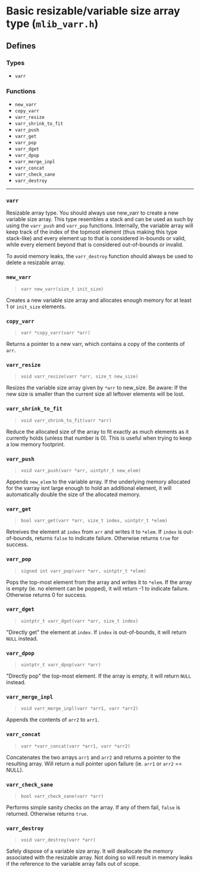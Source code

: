 # Basic resizable/variable size array type (`mlib_varr.h`)

## Defines

### Types

- `varr`

### Functions

- `new_varr`
- `copy_varr`
- `varr_resize`
- `varr_shrink_to_fit`
- `varr_push`
- `varr_get`
- `varr_pop`
- `varr_dget`
- `varr_dpop`
- `varr_merge_inpl`
- `varr_concat`
- `varr_check_sane`
- `varr_destroy`

---

### `varr`

Resizable array type. You should always use new_varr to create a new variable size array. This type resembles a stack and can be used as such by using the `varr_push` and `varr_pop` functions. Internally, the variable array will keep track of the index of the topmost element (thus making this type stack-like) and every element up to that is considered in-bounds or valid, while every element beyond that is considered out-of-bounds or invalid.

To avoid memory leaks, the `varr_destroy` function should always be used to delete a resizable array.

### `new_varr`

> `varr new_varr(size_t init_size)`

Creates a new variable size array and allocates enough memory for at least 1 or `init_size` elements.

### `copy_varr`

> `varr *copy_varr(varr *arr)`

Returns a pointer to a new varr, which contains a copy of the contents of `arr`.

### `varr_resize`

> `void varr_resize(varr *arr, size_t new_size)`

Resizes the variable size array given by `*arr` to new_size. Be aware: If the new size is smaller than the current size all leftover elements will be lost.

### `varr_shrink_to_fit`

> `void varr_shrink_to_fit(varr *arr)`

Reduce the allocated size of the array to fit exactly as much elements as it currently holds (unless that number is 0). This is useful when trying to keep a low memory footprint.

### `varr_push`

> `void varr_push(varr *arr, uintptr_t new_elem)`

Appends `new_elem` to the variable array. If the underlying memory allocated for the varray isnt large enough to hold an additional element, it will automatically double the size of the allocated memory.

### `varr_get`

> `bool varr_get(varr *arr, size_t index, uintptr_t *elem)`

Retreives the element at `index` from `arr` and writes it to `*elem`. If `index` is out-of-bounds, returns `false` to indicate failure. Otherwise returns `true` for success.

### `varr_pop`

> `signed int varr_pop(varr *arr, uintptr_t *elem)`

Pops the top-most element from the array and writes it to `*elem`. If the array is empty (ie. no element can be popped), it will return -1 to indicate failure. Otherwise returns 0 for success.

### `varr_dget`

> `uintptr_t varr_dget(varr *arr, size_t index)`

"Directly get" the element at `index`. If `index` is out-of-bounds, it will return `NULL` instead.

### `varr_dpop`

> `uintptr_t varr_dpop(varr *arr)`

"Directly pop" the top-most element. If the array is empty, it will return `NULL` instead.

### `varr_merge_inpl`

> `void varr_merge_inpl(varr *arr1, varr *arr2)`

Appends the contents of `arr2` to `arr1`.

### `varr_concat`

> `varr *varr_concat(varr *arr1, varr *arr2)`

Concatenates the two arrays `arr1` and `arr2` and returns a pointer to the resulting array. Will return a null pointer upon failure (ie. `arr1` or `arr2` == NULL).

### `varr_check_sane`

> `bool varr_check_sane(varr *arr)`

Performs simple sanity checks on the array. If any of them fail, `false` is returned. Otherwise returns `true`.

### `varr_destroy`

> `void varr_destroy(varr *arr)`

Safely dispose of a variable size array. It will deallocate the memory associated with the resizable array. Not doing so will result in memory leaks if the reference to the variable array falls out of scope.
